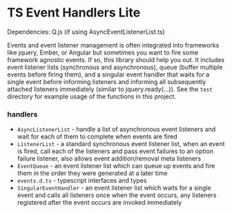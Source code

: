 TS Event Handlers Lite
==============

Dependencies:
Q.js (if using AsyncEventListenerList.ts)

Events and event listener management is often integrated into frameworks like jquery, Ember, or Angular but sometimes you want to fire some framework agnostic events. 
If so, this library should help you out.  It includes event listener lists (synchronous and asynchronous), queue (buffer multiple events before firing them),
and a singular event handler that waits for a single event before informing listeners and informing all subsequently attached listeners immediately (similar to jquery.ready(...)). 
See the `test` directory for example usage of the functions in this project. 

### handlers
* `AsyncListenerList` - handle a list of asynchronous event listeners and wait for each of them to complete when events are fired
* `ListenerList` - a standard synchronous event listener list, when an event is fired, call each of the listeners and pass event failures to an option failure listener, also allows event addition/removal meta listeners
* `EventQueue` - an event listener list which can queue up events and fire them in the order they were generated at a later time
* `events.d.ts` - typescript interfaces and types
* `SingularEventHandler` - an event listener list which waits for a single event and calls all listeners once when the event occurs, any listeners registered after the event occurs are invoked immediately
